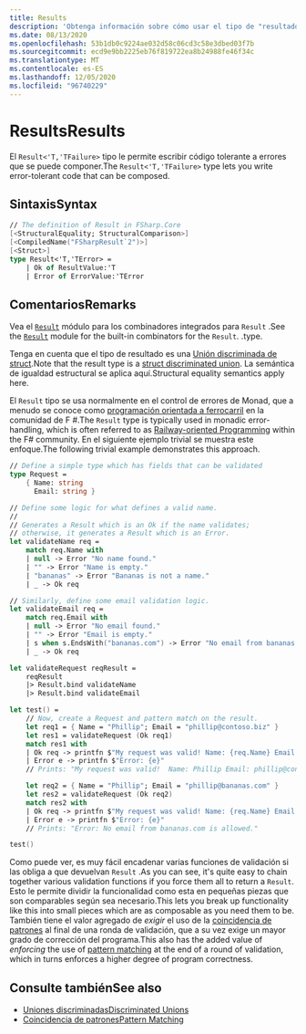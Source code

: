 ```yaml
---
title: Results
description: 'Obtenga información sobre cómo usar el tipo de "resultado" de F # para ayudarle a escribir código tolerante a errores.'
ms.date: 08/13/2020
ms.openlocfilehash: 53b1db0c9224ae032d58c06cd3c58e3dbed03f7b
ms.sourcegitcommit: ecd9e9bb2225eb76f819722ea8b24988fe46f34c
ms.translationtype: MT
ms.contentlocale: es-ES
ms.lasthandoff: 12/05/2020
ms.locfileid: "96740229"
---
```

# <a name="results"></a><span data-ttu-id="aa2d6-103">Results</span><span class="sxs-lookup"><span data-stu-id="aa2d6-103">Results</span></span>

<span data-ttu-id="aa2d6-104">El `Result<'T,'TFailure>` tipo le permite escribir código tolerante a errores que se puede componer.</span><span class="sxs-lookup"><span data-stu-id="aa2d6-104">The `Result<'T,'TFailure>` type lets you write error-tolerant code that can be composed.</span></span>

## <a name="syntax"></a><span data-ttu-id="aa2d6-105">Sintaxis</span><span class="sxs-lookup"><span data-stu-id="aa2d6-105">Syntax</span></span>

```fsharp
// The definition of Result in FSharp.Core
[<StructuralEquality; StructuralComparison>]
[<CompiledName("FSharpResult`2")>]
[<Struct>]
type Result<'T,'TError> =
    | Ok of ResultValue:'T
    | Error of ErrorValue:'TError
```

## <a name="remarks"></a><span data-ttu-id="aa2d6-106">Comentarios</span><span class="sxs-lookup"><span data-stu-id="aa2d6-106">Remarks</span></span>

<span data-ttu-id="aa2d6-107">Vea el [`Result`](https://fsharp.github.io/fsharp-core-docs/reference/fsharp-core-resultmodule.html) módulo para los combinadores integrados para `Result` .</span><span class="sxs-lookup"><span data-stu-id="aa2d6-107">See the [`Result`](https://fsharp.github.io/fsharp-core-docs/reference/fsharp-core-resultmodule.html) module for the built-in combinators for the `Result`.</span></span> <span data-ttu-id="aa2d6-108">.</span><span class="sxs-lookup"><span data-stu-id="aa2d6-108">type.</span></span>

<span data-ttu-id="aa2d6-109">Tenga en cuenta que el tipo de resultado es una [Unión discriminada de struct](discriminated-unions.md#struct-discriminated-unions).</span><span class="sxs-lookup"><span data-stu-id="aa2d6-109">Note that the result type is a [struct discriminated union](discriminated-unions.md#struct-discriminated-unions).</span></span> <span data-ttu-id="aa2d6-110">La semántica de igualdad estructural se aplica aquí.</span><span class="sxs-lookup"><span data-stu-id="aa2d6-110">Structural equality semantics apply here.</span></span>

<span data-ttu-id="aa2d6-111">El `Result` tipo se usa normalmente en el control de errores de Monad, que a menudo se conoce como [programación orientada a ferrocarril](https://swlaschin.gitbooks.io/fsharpforfunandprofit/content/posts/recipe-part2.html) en la comunidad de F #.</span><span class="sxs-lookup"><span data-stu-id="aa2d6-111">The `Result` type is typically used in monadic error-handling, which is often referred to as [Railway-oriented Programming](https://swlaschin.gitbooks.io/fsharpforfunandprofit/content/posts/recipe-part2.html) within the F# community.</span></span>  <span data-ttu-id="aa2d6-112">En el siguiente ejemplo trivial se muestra este enfoque.</span><span class="sxs-lookup"><span data-stu-id="aa2d6-112">The following trivial example demonstrates this approach.</span></span>

```fsharp
// Define a simple type which has fields that can be validated
type Request =
    { Name: string
      Email: string }

// Define some logic for what defines a valid name.
//
// Generates a Result which is an Ok if the name validates;
// otherwise, it generates a Result which is an Error.
let validateName req =
    match req.Name with
    | null -> Error "No name found."
    | "" -> Error "Name is empty."
    | "bananas" -> Error "Bananas is not a name."
    | _ -> Ok req

// Similarly, define some email validation logic.
let validateEmail req =
    match req.Email with
    | null -> Error "No email found."
    | "" -> Error "Email is empty."
    | s when s.EndsWith("bananas.com") -> Error "No email from bananas.com is allowed."
    | _ -> Ok req

let validateRequest reqResult =
    reqResult
    |> Result.bind validateName
    |> Result.bind validateEmail

let test() =
    // Now, create a Request and pattern match on the result.
    let req1 = { Name = "Phillip"; Email = "phillip@contoso.biz" }
    let res1 = validateRequest (Ok req1)
    match res1 with
    | Ok req -> printfn $"My request was valid! Name: {req.Name} Email {req.Email}"  
    | Error e -> printfn $"Error: {e}"
    // Prints: "My request was valid!  Name: Phillip Email: phillip@consoto.biz"

    let req2 = { Name = "Phillip"; Email = "phillip@bananas.com" }
    let res2 = validateRequest (Ok req2)
    match res2 with
    | Ok req -> printfn $"My request was valid! Name: {req.Name} Email {req.Email}"  
    | Error e -> printfn $"Error: {e}"
    // Prints: "Error: No email from bananas.com is allowed."

test()
```

<span data-ttu-id="aa2d6-113">Como puede ver, es muy fácil encadenar varias funciones de validación si las obliga a que devuelvan `Result` .</span><span class="sxs-lookup"><span data-stu-id="aa2d6-113">As you can see, it's quite easy to chain together various validation functions if you force them all to return a `Result`.</span></span>  <span data-ttu-id="aa2d6-114">Esto le permite dividir la funcionalidad como esta en pequeñas piezas que son comparables según sea necesario.</span><span class="sxs-lookup"><span data-stu-id="aa2d6-114">This lets you break up functionality like this into small pieces which are as composable as you need them to be.</span></span>  <span data-ttu-id="aa2d6-115">También tiene el valor agregado de *exigir* el uso de la [coincidencia de patrones](pattern-matching.md) al final de una ronda de validación, que a su vez exige un mayor grado de corrección del programa.</span><span class="sxs-lookup"><span data-stu-id="aa2d6-115">This also has the added value of *enforcing* the use of [pattern matching](pattern-matching.md) at the end of a round of validation, which in turns enforces a higher degree of program correctness.</span></span>

## <a name="see-also"></a><span data-ttu-id="aa2d6-116">Consulte también</span><span class="sxs-lookup"><span data-stu-id="aa2d6-116">See also</span></span>

- [<span data-ttu-id="aa2d6-117">Uniones discriminadas</span><span class="sxs-lookup"><span data-stu-id="aa2d6-117">Discriminated Unions</span></span>](discriminated-unions.md)
- [<span data-ttu-id="aa2d6-118">Coincidencia de patrones</span><span class="sxs-lookup"><span data-stu-id="aa2d6-118">Pattern Matching</span></span>](pattern-matching.md)
